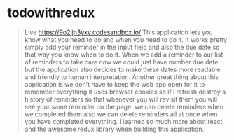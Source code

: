 # todowithredux
> Live
https://9o2ljn3yxy.codesandbox.io/
> This application lets you know what you need to do and when you need to do it.
It works pretty simply add your reminder in the input field and also the due date
so that way you know when to do it. When we add a reminder to our list of reminders
to take care now we could just have number due date but the application also decides
to make these dates more readable and friendly to human interpretation.
Another great thing about this application is we don't have to keep the web app
open for it to remember everything it uses browser cookies so if i refresh destroy
a history of reminders so that whenever you will revisit them you will see your
same reminder on the page.
we can delete reminders when we completed them also we can delete reminders
all at once when you have completed everything.
I learned so much more about react and the awesome redux library when building this application.
